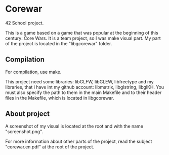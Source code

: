 # Corewar #

42 School project.

This is a game based on a game that was popular at the beginning of this century: Core Wars.
It is a team project, so I was make visual part. My part of the project is located in the "libgcorewar" folder.

## Compilation ##

For compilation, use make.

This project need some libraries: libGLFW, libGLEW, libfreetype and my libraries, that i have int my github account: libmatrix, libglstring, libglKH.
You must also specify the path to them in the main Makefile and to their header files in the Makefile, which is located in libgcorewar.

## About project ##

A screenshot of my visual is located at the root and with the name "screenshot.png".

For more information about other parts of the project, read the subject "corewar.en.pdf" at the root of the project.
